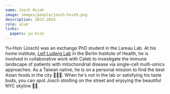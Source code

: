 ```yaml
---
name: Josch Hsieh
image: images/people/josch-hsieh.png
description: 2023-2024
role: alum
links:
  papers: yu-hsin
---
```


Yu-Hsin (Josch) was an exchange PhD student in the Lareau Lab.
At his home institute, [Leif Ludwig Lab](https://www.mdc-berlin.de/ludwig)
in the Berlin Institute of Health, he is involved in collaborative work with 
Caleb to investigate the immune landscape of patients with mitochondrial disease 
via single-cell multi-omics approaches. As a Taiwan native, he is on a personal 
mission to find the best Asian foods in the city 🍱🍜🍲. When he's not in the lab
or satisfying his taste buds, you can spot Josch strolling on the street and enjoying
the beautiful NYC skyline 🌉🌇. 